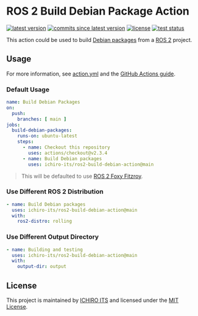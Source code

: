 # ROS 2 Build Debian Package Action

[![latest version](https://img.shields.io/github/v/release/ichiro-its/ros2-build-debian-action)](https://github.com/ichiro-its/ros2-build-debian-action/releases/)
[![commits since latest version](https://img.shields.io/github/commits-since/ichiro-its/ros2-build-debian-action/latest)](https://github.com/ichiro-its/ros2-build-debian-action/releases/)
[![license](https://img.shields.io/github/license/ichiro-its/ros2-build-debian-action)](./LICENSE)
[![test status](https://img.shields.io/github/workflow/status/ichiro-its/ros2-build-debian-action/Action%20Test?label=test)](https://github.com/ichiro-its/ros2-build-debian-action/actions)

This action could be used to build [Debian packages](https://packages.debian.org/) from a [ROS 2](https://www.ros.org/) project.

## Usage

For more information, see [action.yml](./action.yml) and the [GitHub Actions guide](https://docs.github.com/en/actions/learn-github-actions/introduction-to-github-actions).

### Default Usage

```yaml
name: Build Debian Packages
on:
  push:
    branches: [ main ]
jobs:
  build-debian-packages:
    runs-on: ubuntu-latest
    steps:
      - name: Checkout this repository
        uses: actions/checkout@v2.3.4
      - name: Build Debian packages
        uses: ichiro-its/ros2-build-debian-action@main
```
> This will be defaulted to use [ROS 2 Foxy Fitzroy](https://docs.ros.org/en/foxy/Releases/Release-Foxy-Fitzroy.html).

### Use Different ROS 2 Distribution

```yaml
- name: Build Debian packages
  uses: ichiro-its/ros2-build-debian-action@main
  with:
    ros2-distro: rolling
```

### Use Different Output Directory

```yaml
- name: Building and testing
  uses: ichiro-its/ros2-build-debian-action@main
  with:
    output-dir: output
```

## License

This project is maintained by [ICHIRO ITS](https://github.com/ichiro-its) and licensed under the [MIT License](./LICENSE).

